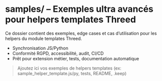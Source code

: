 # samples/ – Exemples ultra avancés pour helpers templates Threed

Ce dossier contient des exemples, edge cases et cas d’utilisation pour les helpers du module templates Threed.

- Synchronisation JS/Python
- Conformité RGPD, accessibilité, audit, CI/CD
- Prêt pour extension métier, tests, documentation automatique

> Ajoutez ici vos exemples de helpers templates (ex: sample_helper_template.js/py, tests, README, .keep)
